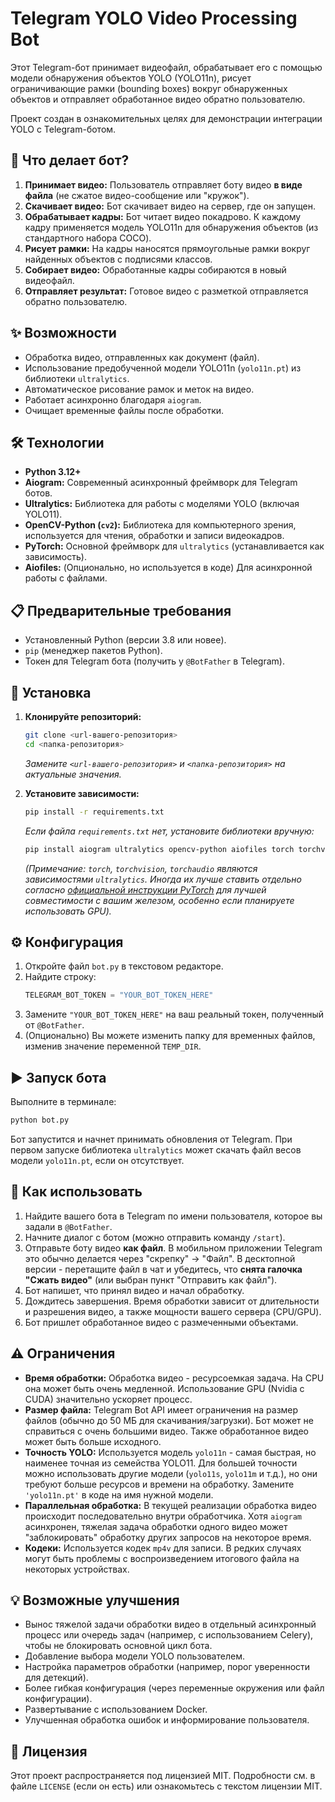 # Telegram YOLO Video Processing Bot

Этот Telegram-бот принимает видеофайл, обрабатывает его с помощью модели обнаружения объектов YOLO (YOLO11n), рисует ограничивающие рамки (bounding boxes) вокруг обнаруженных объектов и отправляет обработанное видео обратно пользователю.

Проект создан в ознакомительных целях для демонстрации интеграции YOLO с Telegram-ботом.

## 🤖 Что делает бот?

1.  **Принимает видео:** Пользователь отправляет боту видео **в виде файла** (не сжатое видео-сообщение или "кружок").
2.  **Скачивает видео:** Бот скачивает видео на сервер, где он запущен.
3.  **Обрабатывает кадры:** Бот читает видео покадрово. К каждому кадру применяется модель YOLO11n для обнаружения объектов (из стандартного набора COCO).
4.  **Рисует рамки:** На кадры наносятся прямоугольные рамки вокруг найденных объектов с подписями классов.
5.  **Собирает видео:** Обработанные кадры собираются в новый видеофайл.
6.  **Отправляет результат:** Готовое видео с разметкой отправляется обратно пользователю.

## ✨ Возможности

*   Обработка видео, отправленных как документ (файл).
*   Использование предобученной модели YOLO11n (`yolo11n.pt`) из библиотеки `ultralytics`.
*   Автоматическое рисование рамок и меток на видео.
*   Работает асинхронно благодаря `aiogram`.
*   Очищает временные файлы после обработки.

## 🛠 Технологии

*   **Python 3.12+**
*   **Aiogram:** Современный асинхронный фреймворк для Telegram ботов.
*   **Ultralytics:** Библиотека для работы с моделями YOLO (включая YOLO11).
*   **OpenCV-Python (`cv2`):** Библиотека для компьютерного зрения, используется для чтения, обработки и записи видеокадров.
*   **PyTorch:** Основной фреймворк для `ultralytics` (устанавливается как зависимость).
*   **Aiofiles:** (Опционально, но используется в коде) Для асинхронной работы с файлами.

## 📋 Предварительные требования

*   Установленный Python (версии 3.8 или новее).
*   `pip` (менеджер пакетов Python).
*   Токен для Telegram бота (получить у `@BotFather` в Telegram).

## 🚀 Установка

1.  **Клонируйте репозиторий:**
    ```bash
    git clone <url-вашего-репозитория>
    cd <папка-репозитория>
    ```
    *Замените `<url-вашего-репозитория>` и `<папка-репозитория>` на актуальные значения.*

2.  **Установите зависимости:**
    ```bash
    pip install -r requirements.txt
    ```
    *Если файла `requirements.txt` нет, установите библиотеки вручную:*
    ```bash
    pip install aiogram ultralytics opencv-python aiofiles torch torchvision torchaudio
    ```
    *(Примечание: `torch`, `torchvision`, `torchaudio` являются зависимостями `ultralytics`. Иногда их лучше ставить отдельно согласно [официальной инструкции PyTorch](https://pytorch.org/get-started/locally/) для лучшей совместимости с вашим железом, особенно если планируете использовать GPU).*

## ⚙️ Конфигурация

1.  Откройте файл `bot.py` в текстовом редакторе.
2.  Найдите строку:
    ```python
    TELEGRAM_BOT_TOKEN = "YOUR_BOT_TOKEN_HERE"
    ```
3.  Замените `"YOUR_BOT_TOKEN_HERE"` на ваш реальный токен, полученный от `@BotFather`.
4.  (Опционально) Вы можете изменить папку для временных файлов, изменив значение переменной `TEMP_DIR`.

## ▶️ Запуск бота

Выполните в терминале:

```bash
python bot.py
```

Бот запустится и начнет принимать обновления от Telegram. При первом запуске библиотека `ultralytics` может скачать файл весов модели `yolo11n.pt`, если он отсутствует.

## 💬 Как использовать

1.  Найдите вашего бота в Telegram по имени пользователя, которое вы задали в `@BotFather`.
2.  Начните диалог с ботом (можно отправить команду `/start`).
3.  Отправьте боту видео **как файл**. В мобильном приложении Telegram это обычно делается через "скрепку" -> "Файл". В десктопной версии - перетащите файл в чат и убедитесь, что **снята галочка "Сжать видео"** (или выбран пункт "Отправить как файл").
4.  Бот напишет, что принял видео и начал обработку.
5.  Дождитесь завершения. Время обработки зависит от длительности и разрешения видео, а также мощности вашего сервера (CPU/GPU).
6.  Бот пришлет обработанное видео с размеченными объектами.

## ⚠️ Ограничения

*   **Время обработки:** Обработка видео - ресурсоемкая задача. На CPU она может быть очень медленной. Использование GPU (Nvidia с CUDA) значительно ускоряет процесс.
*   **Размер файла:** Telegram Bot API имеет ограничения на размер файлов (обычно до 50 МБ для скачивания/загрузки). Бот может не справиться с очень большими видео. Также обработанное видео может быть больше исходного.
*   **Точность YOLO:** Используется модель `yolo11n` - самая быстрая, но наименее точная из семейства YOLO11. Для большей точности можно использовать другие модели (`yolo11s`, `yolo11m` и т.д.), но они требуют больше ресурсов и времени на обработку. Замените `'yolo11n.pt'` в коде на имя нужной модели.
*   **Параллельная обработка:** В текущей реализации обработка видео происходит последовательно внутри обработчика. Хотя `aiogram` асинхронен, тяжелая задача обработки одного видео может "заблокировать" обработку других запросов на некоторое время.
*   **Кодеки:** Используется кодек `mp4v` для записи. В редких случаях могут быть проблемы с воспроизведением итогового файла на некоторых устройствах.

## 💡 Возможные улучшения

*   Вынос тяжелой задачи обработки видео в отдельный асинхронный процесс или очередь задач (например, с использованием Celery), чтобы не блокировать основной цикл бота.
*   Добавление выбора модели YOLO пользователем.
*   Настройка параметров обработки (например, порог уверенности для детекций).
*   Более гибкая конфигурация (через переменные окружения или файл конфигурации).
*   Развертывание с использованием Docker.
*   Улучшенная обработка ошибок и информирование пользователя.

## 📄 Лицензия

Этот проект распространяется под лицензией MIT. Подробности см. в файле `LICENSE` (если он есть) или ознакомьтесь с текстом лицензии MIT.
